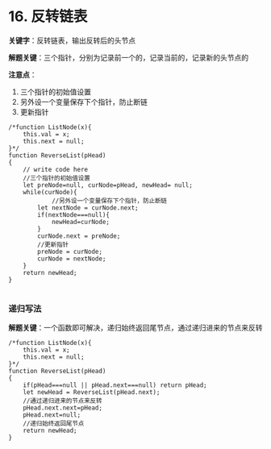 # 16. 反转链表

**关键字**：反转链表，输出反转后的头节点

**解题关键**：三个指针，分别为记录前一个的，记录当前的，记录新的头节点的

**注意点**：

1. 三个指针的初始值设置
2. 另外设一个变量保存下个指针，防止断链
3. 更新指针

```
/*function ListNode(x){
    this.val = x;
    this.next = null;
}*/
function ReverseList(pHead)
{
    // write code here
    //三个指针的初始值设置
    let preNode=null, curNode=pHead, newHead= null;
    while(curNode){
    		//另外设一个变量保存下个指针，防止断链
        let nextNode = curNode.next;
        if(nextNode===null){
            newHead=curNode;
        }
        curNode.next = preNode;
        //更新指针
        preNode = curNode;
        curNode = nextNode;
    }
    return newHead;
}


```



### 递归写法

**解题关键**：一个函数即可解决，递归始终返回尾节点，通过递归进来的节点来反转

```
/*function ListNode(x){
    this.val = x;
    this.next = null;
}*/
function ReverseList(pHead)
{
    if(pHead===null || pHead.next===null) return pHead;
    let newHead = ReverseList(pHead.next);
    //通过递归进来的节点来反转
    pHead.next.next=pHead;
    pHead.next=null;
    //递归始终返回尾节点
    return newHead;
}
```

